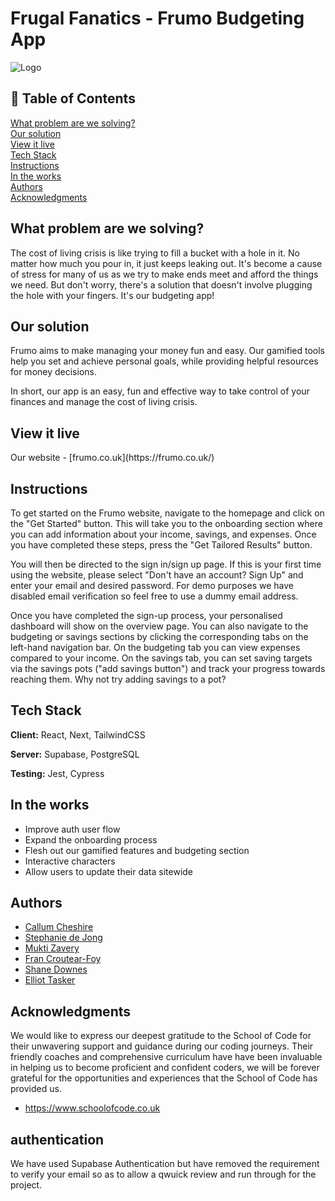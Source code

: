 
# Frugal Fanatics - Frumo Budgeting App




![Logo](https://i.ibb.co/wwGpWGf/frumo-logo.png)


## 📝 Table of Contents

<a href="#What problem are we solving?">What problem are we solving?</a><br>
<a href="#Our-Solution">Our solution</a><br>
<a href="#View-it-live">View it live</a><br>
<a href="#Tech-Stack">Tech Stack</a><br>
<a href="#Instructions">Instructions</a><br>
<a href="#In-the-works">In the works</a><br>
<a href="#Authors">Authors</a><br>
<a href="#Acknowledgments">Acknowledgments</a>



<h2 id="What problem are we solving?">What problem are we solving?</h2> 


The cost of living crisis is like trying to fill a bucket with a hole in it. No matter how much you pour in, it just keeps leaking out. It's become a cause of stress for many of us as we try to make ends meet and afford the things we need. But don't worry, there's a solution that doesn't involve plugging the hole with your fingers. It's our budgeting app!


<h2 id="Our-Solution">Our solution</h2>

Frumo aims to make managing your money fun and easy. Our gamified tools help you set and achieve personal goals, while providing helpful resources for money decisions.

In short, our app is an easy, fun and effective way to take control of your finances and manage the cost of living crisis.
<h2 id="View-it-live">View it live</h2>
Our website - [frumo.co.uk](https://frumo.co.uk/)

<h2 id="Instructions">Instructions</h2>


To get started on the Frumo website, navigate to the homepage and click on the "Get Started" button. This will take you to the onboarding section where you can add information about your income, savings, and expenses. Once you have completed these steps, press the "Get Tailored Results" button.

You will then be directed to the sign in/sign up page. If this is your first time using the website, please select "Don't have an account? Sign Up" and enter your email and desired password. For demo purposes we have disabled email verification so feel free to use a dummy email address.

Once you have completed the sign-up process, your personalised dashboard will show on the overview page. You can also navigate to the budgeting or savings sections by clicking the corresponding tabs on the left-hand navigation bar. On the budgeting tab you can view expenses compared to your income. On the savings tab, you can set saving targets via the savings pots ("add savings button") and track your progress towards reaching them. Why not try adding savings to a pot? 


<h2 id="Tech-Stack">Tech Stack</h2>

**Client:** React, Next, TailwindCSS

**Server:** Supabase, PostgreSQL

**Testing:** Jest, Cypress

<h2 id="In-the-works">In the works</h2>

- Improve auth user flow
- Expand the onboarding process
- Flesh out our gamified features and budgeting section
- Interactive characters
- Allow users to update their data sitewide

<h2 id="Authors">Authors</h2>

- [Callum Cheshire](https://github.com/callum-cheshire)
- [Stephanie de Jong](https://github.com/skdejong)
- [Mukti Zavery](https://github.com/mvhmz81)
- [Fran Croutear-Foy](https://github.com/Franzsii)
- [Shane Downes](https://github.com/shane-downes)
- [Elliot Tasker](https://github.com/elliottasker)


<h2 id="Acknowledgments">Acknowledgments</h2>

We would like to express our deepest gratitude to the School of Code for their unwavering support and guidance during our coding journeys. Their friendly coaches and comprehensive curriculum have have been invaluable in helping us to become proficient and confident coders, we will be forever grateful for the opportunities and experiences that the School of Code has provided us.

- https://www.schoolofcode.co.uk 

## authentication

We have used Supabase Authentication but have removed the requirement to verify your email so as to allow a qwuick review and run through for the project.

